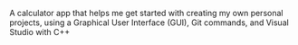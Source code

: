 A calculator app that helps me get started with creating my own personal projects, using a Graphical User Interface (GUI), Git commands, and Visual Studio with C++
